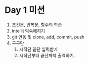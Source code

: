 # Day 1 미션 
1. 조건문, 반복문, 함수의 학습
2. intellij 익숙해지기
3. git 연동 및 clone, add, commit, push
4. 구구단 
   1. 시작단 끝단 입력받기 
   2. 시작단부터 끝단까지 출력하기.    

   